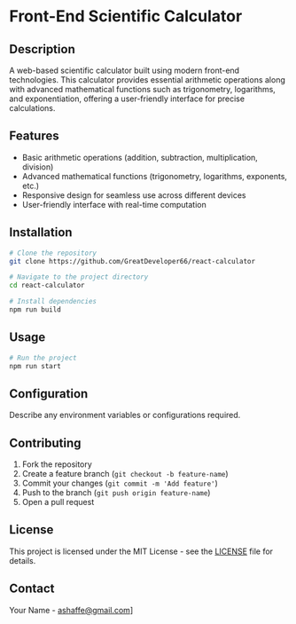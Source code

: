 # Front-End Scientific Calculator

## Description
A web-based scientific calculator built using modern front-end technologies. This calculator provides essential arithmetic operations along with advanced mathematical functions such as trigonometry, logarithms, and exponentiation, offering a user-friendly interface for precise calculations.

## Features
- Basic arithmetic operations (addition, subtraction, multiplication, division)
- Advanced mathematical functions (trigonometry, logarithms, exponents, etc.)
- Responsive design for seamless use across different devices
- User-friendly interface with real-time computation

## Installation
```bash
# Clone the repository
git clone https://github.com/GreatDeveloper66/react-calculator

# Navigate to the project directory
cd react-calculator

# Install dependencies
npm run build
```

## Usage
```bash
# Run the project
npm run start
```

## Configuration
Describe any environment variables or configurations required.

## Contributing
1. Fork the repository
2. Create a feature branch (`git checkout -b feature-name`)
3. Commit your changes (`git commit -m 'Add feature'`)
4. Push to the branch (`git push origin feature-name`)
5. Open a pull request

## License
This project is licensed under the MIT License - see the [LICENSE](LICENSE) file for details.

## Contact
Your Name - [ashaffe@gmail.com](mailto:ashaffe@gmail.com)]  